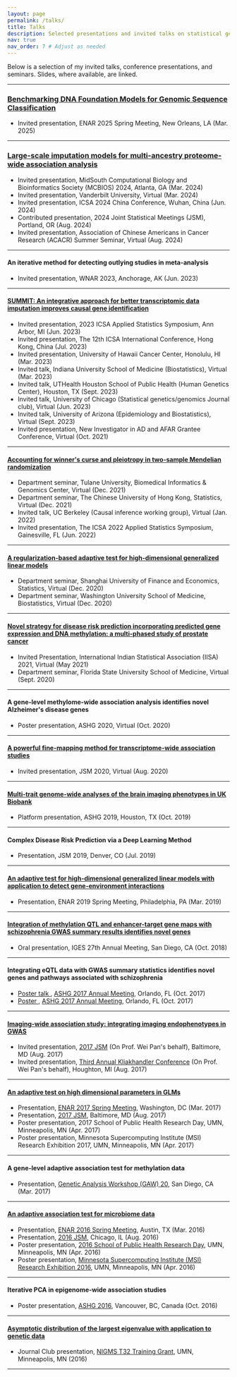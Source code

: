 ```yaml
---
layout: page
permalink: /talks/
title: Talks
description: Selected presentations and invited talks on statistical genetics, causal inference, AI for science, and related topics.
nav: true
nav_order: 7 # Adjust as needed
---
```


Below is a selection of my invited talks, conference presentations, and seminars. Slides, where available, are linked.

---
### <a href="/assets/pdf/Chong_Wu_ENAR.pdf" target="_blank" rel="noopener noreferrer">Benchmarking DNA Foundation Models for Genomic Sequence Classification <i class="fas fa-file-pdf"></i></a>
* Invited presentation, ENAR 2025 Spring Meeting, New Orleans, LA (Mar. 2025)

---
### <a href="/assets/pdf/PWAS_JSM.pdf" target="_blank" rel="noopener noreferrer">Large-scale imputation models for multi-ancestry proteome-wide association analysis <i class="fas fa-file-pdf"></i></a>
*   Invited presentation, MidSouth Computational Biology and Bioinformatics Society (MCBIOS) 2024, Atlanta, GA (Mar. 2024)
*   Invited presentation, Vanderbilt University, Virtual (Mar. 2024)
*   Invited presentation, ICSA 2024 China Conference, Wuhan, China (Jun. 2024)
*   Contributed presentation, 2024 Joint Statistical Meetings (JSM), Portland, OR (Aug. 2024)
*   Invited presentation, Association of Chinese Americans in Cancer Research (ACACR) Summer Seminar, Virtual (Aug. 2024)

---

#### An iterative method for detecting outlying studies in meta-analysis
<!-- Add link to slides if you have one -->
*   Invited presentation, WNAR 2023, Anchorage, AK (Jun. 2023)

---

#### <a href="/assets/pdf/SUMMIT.pdf" target="_blank" rel="noopener noreferrer">SUMMIT: An integrative approach for better transcriptomic data imputation improves causal gene identification <i class="fas fa-file-pdf"></i></a>
*   Invited presentation, 2023 ICSA Applied Statistics Symposium, Ann Arbor, MI (Jun. 2023)
*   Invited presentation, The 12th ICSA International Conference, Hong Kong, China (Jul. 2023)
*   Invited presentation, University of Hawaii Cancer Center, Honolulu, HI (Mar. 2023)
*   Invited talk, Indiana University School of Medicine (Biostatistics), Virtual (Mar. 2023)
*   Invited talk, UTHealth Houston School of Public Health (Human Genetics Center), Houston, TX (Sept. 2023)
*   Invited talk, University of Chicago (Statistical genetics/genomics Journal club), Virtual (Jun. 2023)
*   Invited talk, University of Arizona (Epidemiology and Biostatistics), Virtual (Sept. 2023)
*   Invited presentation, New Investigator in AD and AFAR Grantee Conference, Virtual (Oct. 2021)

---

#### <a href="/assets/pdf/RIVW.pdf" target="_blank" rel="noopener noreferrer">Accounting for winner's curse and pleiotropy in two-sample Mendelian randomization <i class="fas fa-file-pdf"></i></a>
*   Department seminar, Tulane University, Biomedical Informatics & Genomics Center, Virtual (Dec. 2021)
*   Department seminar, The Chinese University of Hong Kong, Statistics, Virtual (Dec. 2021)
*   Invited talk, UC Berkeley (Causal inference working group), Virtual (Jan. 2022)
*   Invited presentation, The ICSA 2022 Applied Statistics Symposium, Gainesville, FL (Jun. 2022)

---

#### <a href="/assets/pdf/ChongWu_Washinton_University.pdf" target="_blank" rel="noopener noreferrer">A regularization-based adaptive test for high-dimensional generalized linear models <i class="fas fa-file-pdf"></i></a>
*   Department seminar, Shanghai University of Finance and Economics, Statistics, Virtual (Dec. 2020)
*   Department seminar, Washington University School of Medicine, Biostatistics, Virtual (Dec. 2020)

---

#### <a href="/assets/pdf/IISA_ChongWu_New.pdf" target="_blank" rel="noopener noreferrer">Novel strategy for disease risk prediction incorporating predicted gene expression and DNA methylation: a multi-phased study of prostate cancer <i class="fas fa-file-pdf"></i></a>
*   Invited Presentation, International Indian Statistical Association (IISA) 2021, Virtual (May 2021)
*   Department seminar, Florida State University School of Medicine, Virtual (Sept. 2020)

---

#### A gene-level methylome-wide association analysis identifies novel Alzheimer's disease genes
<!-- Add link to poster PDF if you have one: <a href="/assets/pdf/FILENAME.pdf" target="_blank" rel="noopener noreferrer">Title <i class="fas fa-file-pdf"></i></a> -->
*   Poster presentation, ASHG 2020, Virtual (Oct. 2020)

---

#### <a href="/assets/pdf/ChongWu_JSM2020.pdf" target="_blank" rel="noopener noreferrer">A powerful fine-mapping method for transcriptome-wide association studies <i class="fas fa-file-pdf"></i></a>
*   Invited presentation, JSM 2020, Virtual (Aug. 2020)

---

#### <a href="/assets/pdf/ChongWu_ASHG2019.pdf" target="_blank" rel="noopener noreferrer">Multi-trait genome-wide analyses of the brain imaging phenotypes in UK Biobank <i class="fas fa-file-pdf"></i></a>
*   Platform presentation, ASHG 2019, Houston, TX (Oct. 2019)

---

#### Complex Disease Risk Prediction via a Deep Learning Method
<!-- Add link to slides if you have one -->
*   Presentation, JSM 2019, Denver, CO (Jul. 2019)

---

#### <a href="/assets/pdf/enar_2019.pdf" target="_blank" rel="noopener noreferrer">An adaptive test for high-dimensional generalized linear models with application to detect gene-environment interactions <i class="fas fa-file-pdf"></i></a>
*   Presentation, ENAR 2019 Spring Meeting, Philadelphia, PA (Mar. 2019)

---

#### <a href="/assets/pdf/ChongWu_IGES2018.pdf" target="_blank" rel="noopener noreferrer">Integration of methylation QTL and enhancer-target gene maps with schizophrenia GWAS summary results identifies novel genes <i class="fas fa-file-pdf"></i></a>
*   Oral presentation, IGES 27th Annual Meeting, San Diego, CA (Oct. 2018)

---

#### Integrating eQTL data with GWAS summary statistics identifies novel genes and pathways associated with schizophrenia
*   <a href="/assets/pdf/Chong_Wu_ASHG_2017_poster_talk.pptx" target="_blank" rel="noopener noreferrer">Poster talk <i class="fas fa-file-powerpoint"></i></a>, [ASHG 2017 Annual Meeting](http://www.ashg.org/2017meeting/), Orlando, FL (Oct. 2017)
*   <a href="/assets/pdf/poster_ASHG2017.pdf" target="_blank" rel="noopener noreferrer">Poster <i class="fas fa-file-pdf"></i></a>, [ASHG 2017 Annual Meeting](http://www.ashg.org/2017meeting/), Orlando, FL (Oct. 2017)

---

#### <a href="/assets/pdf/Slides_IWAS.pdf" target="_blank" rel="noopener noreferrer">Imaging-wide association study: integrating imaging endophenotypes in GWAS <i class="fas fa-file-pdf"></i></a>
*   Invited presentation, [2017 JSM](https://ww2.amstat.org/meetings/jsm/2017/) (On Prof. Wei Pan's behalf), Baltimore, MD (Aug. 2017)
*   Invited presentation, [Third Annual Kliakhandler Conference](http://kliak.mtu.edu/2017/) (On Prof. Wei Pan's behalf), Houghton, MI (Aug. 2017)

---

#### <a href="/assets/pdf/presentation_aSPU_theory.pdf" target="_blank" rel="noopener noreferrer">An adaptive test on high dimensional parameters in GLMs <i class="fas fa-file-pdf"></i></a>
*   Presentation, [ENAR 2017 Spring Meeting](http://www.enar.org/meetings/spring2017/index.cfm), Washington, DC (Mar. 2017)
*   Presentation, [2017 JSM](https://ww2.amstat.org/meetings/jsm/2017/), Baltimore, MD (Aug. 2017)
*   Poster presentation, 2017 School of Public Health Research Day, UMN, Minneapolis, MN (Apr. 2017)
*   Poster presentation, Minnesota Supercomputing Institute (MSI) Research Exhibition 2017, UMN, Minneapolis, MN (Apr. 2017)

---

#### A gene-level adaptive association test for methylation data
<!-- Add link to slides if you have one -->
*   Presentation, [Genetic Analysis Workshop (GAW) 20](https://www.gaworkshop.org), San Diego, CA (Mar. 2017)

---

#### <a href="/assets/pdf/Chong_Wu_JSM.pdf" target="_blank" rel="noopener noreferrer">An adaptive association test for microbiome data <i class="fas fa-file-pdf"></i></a>
*   Presentation, [ENAR 2016 Spring Meeting](http://www.enar.org/meetings/spring2016/), Austin, TX (Mar. 2016)
*   Presentation, [2016 JSM](https://ww2.amstat.org/meetings/jsm/2016/), Chicago, IL (Aug. 2016)
*   Poster presentation, [2016 School of Public Health Research Day](http://www.sph.umn.edu/research/research-day), UMN, Minneapolis, MN (Apr. 2016)
*   Poster presentation, [Minnesota Supercomputing Institute (MSI) Research Exhibition 2016](https://www.msi.umn.edu/content/2016-msi-research-exhibition), UMN, Minneapolis, MN (Apr. 2016)

---

#### Iterative PCA in epigenome-wide association studies
<!-- Add link to poster PDF if you have one -->
*   Poster presentation, [ASHG 2016](https://www.ashg.org/2016meeting/), Vancouver, BC, Canada (Oct. 2016)

---

#### <a href="/assets/pdf/Journal_Club_Chong_Wu.pdf" target="_blank" rel="noopener noreferrer">Asymptotic distribution of the largest eigenvalue with application to genetic data <i class="fas fa-file-pdf"></i></a>
*   Journal Club presentation, [NIGMS T32 Training Grant](http://www.biostat.umn.edu/~weip/T32/T32home.html), UMN, Minneapolis, MN (2016)

---
